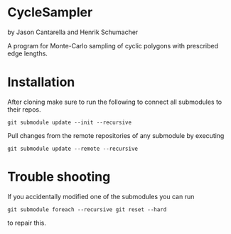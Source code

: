 # CycleSampler

by Jason Cantarella and Henrik Schumacher

A program for Monte-Carlo sampling of cyclic polygons with prescribed edge lengths.

# Installation

After cloning make sure to run the following to connect all submodules to their repos.

    git submodule update --init --recursive
    

Pull changes from the remote repositories of any submodule by executing

    git submodule update --remote --recursive
    
    
# Trouble shooting

If you accidentally modified one of the submodules you can run

    git submodule foreach --recursive git reset --hard
    
to repair this.
